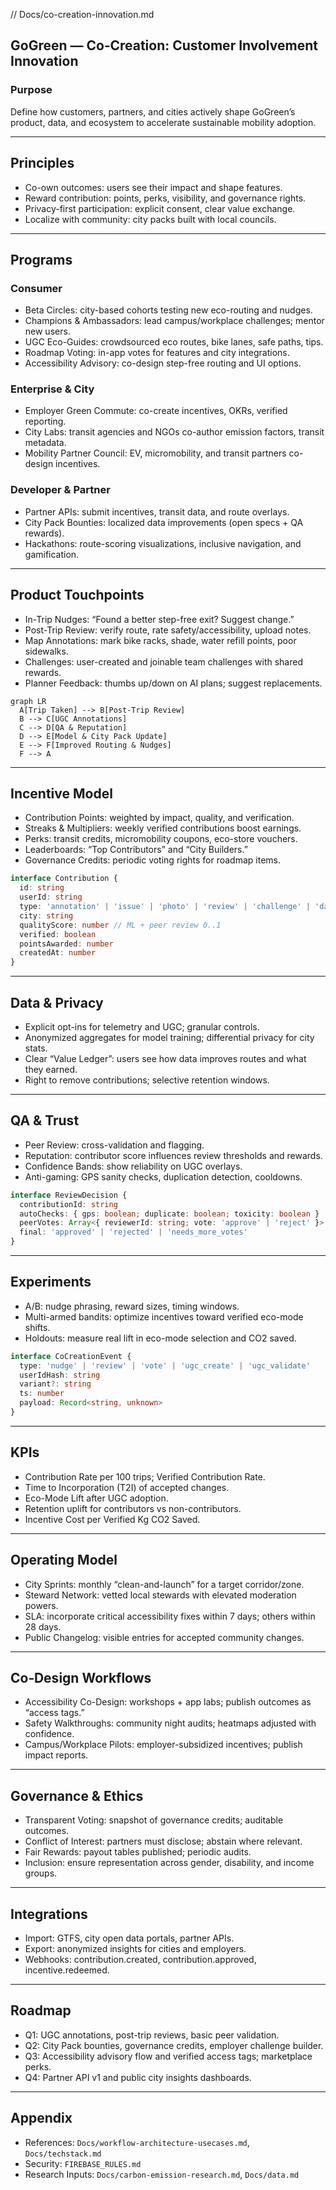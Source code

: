 // Docs/co-creation-innovation.md

## GoGreen — Co‑Creation: Customer Involvement Innovation

### Purpose
Define how customers, partners, and cities actively shape GoGreen’s product, data, and ecosystem to accelerate sustainable mobility adoption.

---

## Principles
- Co-own outcomes: users see their impact and shape features.
- Reward contribution: points, perks, visibility, and governance rights.
- Privacy-first participation: explicit consent, clear value exchange.
- Localize with community: city packs built with local councils.

---

## Programs

### Consumer
- Beta Circles: city-based cohorts testing new eco-routing and nudges.
- Champions & Ambassadors: lead campus/workplace challenges; mentor new users.
- UGC Eco-Guides: crowdsourced eco routes, bike lanes, safe paths, tips.
- Roadmap Voting: in-app votes for features and city integrations.
- Accessibility Advisory: co-design step-free routing and UI options.

### Enterprise & City
- Employer Green Commute: co-create incentives, OKRs, verified reporting.
- City Labs: transit agencies and NGOs co-author emission factors, transit metadata.
- Mobility Partner Council: EV, micromobility, and transit partners co-design incentives.

### Developer & Partner
- Partner APIs: submit incentives, transit data, and route overlays.
- City Pack Bounties: localized data improvements (open specs + QA rewards).
- Hackathons: route-scoring visualizations, inclusive navigation, and gamification.

---

## Product Touchpoints

- In-Trip Nudges: “Found a better step-free exit? Suggest change.”
- Post-Trip Review: verify route, rate safety/accessibility, upload notes.
- Map Annotations: mark bike racks, shade, water refill points, poor sidewalks.
- Challenges: user-created and joinable team challenges with shared rewards.
- Planner Feedback: thumbs up/down on AI plans; suggest replacements.

```mermaid
graph LR
  A[Trip Taken] --> B[Post-Trip Review]
  B --> C[UGC Annotations]
  C --> D[QA & Reputation]
  D --> E[Model & City Pack Update]
  E --> F[Improved Routing & Nudges]
  F --> A
```

---

## Incentive Model

- Contribution Points: weighted by impact, quality, and verification.
- Streaks & Multipliers: weekly verified contributions boost earnings.
- Perks: transit credits, micromobility coupons, eco-store vouchers.
- Leaderboards: “Top Contributors” and “City Builders.”
- Governance Credits: periodic voting rights for roadmap items.

```typescript
interface Contribution {
  id: string
  userId: string
  type: 'annotation' | 'issue' | 'photo' | 'review' | 'challenge' | 'data_upload'
  city: string
  qualityScore: number // ML + peer review 0..1
  verified: boolean
  pointsAwarded: number
  createdAt: number
}
```

---

## Data & Privacy

- Explicit opt-ins for telemetry and UGC; granular controls.
- Anonymized aggregates for model training; differential privacy for city stats.
- Clear “Value Ledger”: users see how data improves routes and what they earned.
- Right to remove contributions; selective retention windows.

---

## QA & Trust

- Peer Review: cross-validation and flagging.
- Reputation: contributor score influences review thresholds and rewards.
- Confidence Bands: show reliability on UGC overlays.
- Anti-gaming: GPS sanity checks, duplication detection, cooldowns.

```typescript
interface ReviewDecision {
  contributionId: string
  autoChecks: { gps: boolean; duplicate: boolean; toxicity: boolean }
  peerVotes: Array<{ reviewerId: string; vote: 'approve' | 'reject' }>
  final: 'approved' | 'rejected' | 'needs_more_votes'
}
```

---

## Experiments

- A/B: nudge phrasing, reward sizes, timing windows.
- Multi-armed bandits: optimize incentives toward verified eco-mode shifts.
- Holdouts: measure real lift in eco-mode selection and CO2 saved.

```typescript
interface CoCreationEvent {
  type: 'nudge' | 'review' | 'vote' | 'ugc_create' | 'ugc_validate'
  userIdHash: string
  variant?: string
  ts: number
  payload: Record<string, unknown>
}
```

---

## KPIs

- Contribution Rate per 100 trips; Verified Contribution Rate.
- Time to Incorporation (T2I) of accepted changes.
- Eco-Mode Lift after UGC adoption.
- Retention uplift for contributors vs non-contributors.
- Incentive Cost per Verified Kg CO2 Saved.

---

## Operating Model

- City Sprints: monthly “clean-and-launch” for a target corridor/zone.
- Steward Network: vetted local stewards with elevated moderation powers.
- SLA: incorporate critical accessibility fixes within 7 days; others within 28 days.
- Public Changelog: visible entries for accepted community changes.

---

## Co‑Design Workflows

- Accessibility Co-Design: workshops + app labs; publish outcomes as “access tags.”
- Safety Walkthroughs: community night audits; heatmaps adjusted with confidence.
- Campus/Workplace Pilots: employer-subsidized incentives; publish impact reports.

---

## Governance & Ethics

- Transparent Voting: snapshot of governance credits; auditable outcomes.
- Conflict of Interest: partners must disclose; abstain where relevant.
- Fair Rewards: payout tables published; periodic audits.
- Inclusion: ensure representation across gender, disability, and income groups.

---

## Integrations

- Import: GTFS, city open data portals, partner APIs.
- Export: anonymized insights for cities and employers.
- Webhooks: contribution.created, contribution.approved, incentive.redeemed.

---

## Roadmap

- Q1: UGC annotations, post-trip reviews, basic peer validation.
- Q2: City Pack bounties, governance credits, employer challenge builder.
- Q3: Accessibility advisory flow and verified access tags; marketplace perks.
- Q4: Partner API v1 and public city insights dashboards.

---

## Appendix

- References: `Docs/workflow-architecture-usecases.md`, `Docs/techstack.md`
- Security: `FIREBASE_RULES.md`
- Research Inputs: `Docs/carbon-emission-research.md`, `Docs/data.md`